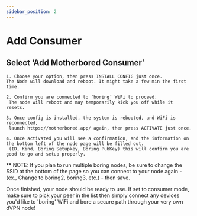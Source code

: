 ```yaml
---
sidebar_position: 2
---
```


# Add Consumer

## Select ‘Add Motherbored Consumer’ 

```
1. Choose your option, then press INSTALL CONFIG just once. 
The Node will download and reboot. It might take a few min the first time.

```

```
2. Confirm you are connected to ‘boring’ WiFi to proceed. 
 The node will reboot and may temporarily kick you off while it resets.

```  
```
3. Once config is installed, the system is rebooted, and WiFi is reconnected,
 launch https://motherbored.app/ again, then press ACTIVATE just once.

```
```
4. Once activated you will see a confirmation, and the information on the bottom left of the node page will be filled out.
 (ID, Kind, Boring Setupkey, Boring PubKey) this will confirm you are good to go and setup properly.

```

** NOTE: If you plan to run multiple boring nodes, be sure to change the SSID at the bottom of the page so you can connect to your node again - (ex., Change to boring2, boring3, etc.) - then save. 

Once finished, your node should be ready to use. If set to consumer mode, make sure to pick your peer in the list then simply connect any devices you'd like to 'boring' WiFi and bore a secure path through your very own dVPN node!
